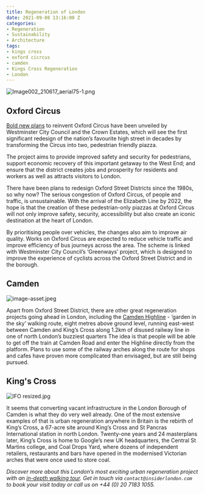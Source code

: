 ```yaml
---
title: Regeneration of London
date: 2021-09-08 13:16:00 Z
categories:
- Regeneration
- Sustainability
- Architecture
tags:
- kings cross
- oxford cicrcus
- camden
- Kings Cross Regeneration
- London
---
```


![Image002_210617_aerial75-1.png](/uploads/Image002_210617_aerial75-1.png)

## Oxford Circus

[Bold new plans](https://osd.london/project/oxford-circus/) to reinvent Oxford Circus have been unveiled by Westminster City Council and the Crown Estates, which will see the first significant redesign of the nation’s favourite high street in decades by transforming the Circus into two, pedestrian friendly piazza.

The project aims to provide improved safety and security for pedestrians, support economic recovery of this important getaway to the West End; and ensure that the district creates jobs and prosperity for residents and workers as well as attracts visitors to London.

There have been plans to redesign Oxford Street Districts since the 1980s, so why now? The serious congestion of Oxford Circus, of people and traffic, is unsustainable. With the arrival of the Elizabeth Line by 2022, the hope is that the creation of these pedestrian-only piazzas at Oxford Circus will not only improve safety, security, accessibility but also create an iconic destination at the heart of London.

By prioritising people over vehicles, the changes also aim to improve air quality. Works on Oxford Circus are expected to reduce vehicle traffic and improve efficiency of bus journeys across the area. The scheme is linked with Westminster City Council’s ‘Greenways’ project, which is designed to improve the experience of cyclists across the Oxford Street District and in the borough.

## Camden

![image-asset.jpeg](/uploads/image-asset.jpeg)

Apart from Oxford Street District, there are other great regeneration projects going ahead in London, including the [Camden Highline](https://www.camdenhighline.com/) - ‘garden in the sky’ walking route, eight metres above ground level, running east-west between Camden and King’s Cross along 1.2km of disused railway line in one of north London’s buzziest quarters The idea is that people will be able to get off the train at Camden Road and enter the Highline directly from the platform.
Plans to use some of the railway arches along the route for shops and cafes have proven more complicated than envisaged, but are still being pursued.

## King's Cross

![IFO resized.jpg](/uploads/IFO%20resized.jpg)

It seems that converting vacant infrastructure in the London Borough of Camden is what they do very well already.
One of the most extensive examples of that is urban regeneration anywhere in Britain is the rebirth of King’s Cross, a 67-acre site around King’s Cross and St Pancras International station in north London. Twenty-one years and 24 masterplans later, King’s Cross is home to Google’s new UK headquarters, the Central St Martins college, and Coal Drops Yard, where dozens of independent retailers, restaurants and bars have opened in the modernised Victorian arches that were once used to store coal.


*Discover more about this London’s most exciting urban regeneration project with an [in-depth walking tour](https://www.insiderlondon.com/london/educational-tours/kings-cross-regeneration/). Get in touch via `contact@insiderlondon.com` to book your visit today or call us on  +44 (0) 20 7183 1055.*